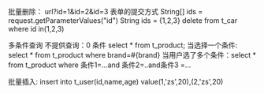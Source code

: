 批量删除：
url?id=1&id=2&id=3 表单的提交方式
String[] ids = request.getParameterValues("id")
String ids = {1,2,3}
delete from t_car where id in(1,2,3)

多条件查询
不提供查询：0 条件 select * from t_product;
当选择一个条件: select * from t_product where brand=#{brand}
当用户选了多个条件：select * from t_product where 条件1=...and 条件2=..and条件3 =...



批量插入:
insert into t_user(id,name,age) value(1,'zs',20),(2,'zs',20)
